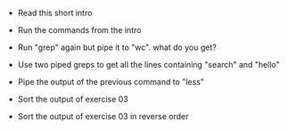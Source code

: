- Read this short intro

- Run the commands from the intro

- Run "grep" again but pipe it to "wc". what do you get?

- Use two piped greps to get all the lines containing "search" and "hello"

- Pipe the output of the previous command to "less"

- Sort the output of exercise 03

- Sort the output of exercise 03 in reverse order
